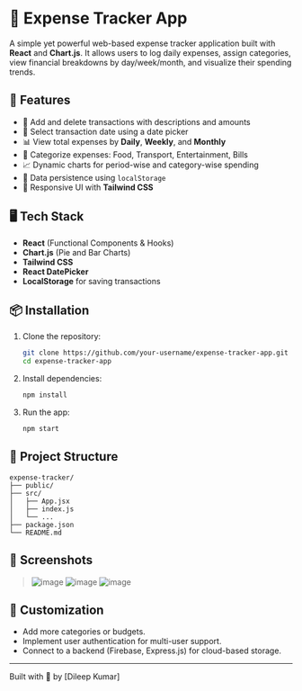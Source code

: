# 💸 Expense Tracker App

A simple yet powerful web-based expense tracker application built with **React** and **Chart.js**. It allows users to log daily expenses, assign categories, view financial breakdowns by day/week/month, and visualize their spending trends.

## 🚀 Features

- 📝 Add and delete transactions with descriptions and amounts
- 📅 Select transaction date using a date picker
- 📊 View total expenses by **Daily**, **Weekly**, and **Monthly**
- 🧠 Categorize expenses: Food, Transport, Entertainment, Bills
- 📈 Dynamic charts for period-wise and category-wise spending
- 💾 Data persistence using `localStorage`
- 🎨 Responsive UI with **Tailwind CSS**

## 🖥️ Tech Stack

- **React** (Functional Components & Hooks)
- **Chart.js** (Pie and Bar Charts)
- **Tailwind CSS**
- **React DatePicker**
- **LocalStorage** for saving transactions

## 📦 Installation

1. Clone the repository:
   ```bash
   git clone https://github.com/your-username/expense-tracker-app.git
   cd expense-tracker-app
   ```

2. Install dependencies:
   ```bash
   npm install
   ```

3. Run the app:
   ```bash
   npm start
   ```

## 📁 Project Structure

```
expense-tracker/
├── public/
├── src/
│   ├── App.jsx
│   ├── index.js
│   └── ...
├── package.json
└── README.md
```

## 📸 Screenshots

> ![image](https://github.com/user-attachments/assets/eacc520a-7b1b-4ac0-a3e2-b90a2177eab8)
![image](https://github.com/user-attachments/assets/13d22f52-adf6-4c79-aa9a-6048d08ea843)
![image](https://github.com/user-attachments/assets/5c5c6100-efef-4a8a-aee7-101026c02498)

## 🔧 Customization

- Add more categories or budgets.
- Implement user authentication for multi-user support.
- Connect to a backend (Firebase, Express.js) for cloud-based storage.



---

Built with 💙 by [Dileep Kumar]
